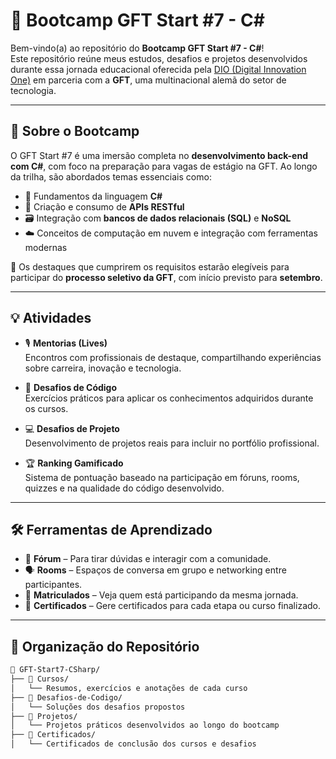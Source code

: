 # 🚀 Bootcamp GFT Start #7 - C#

Bem-vindo(a) ao repositório do **Bootcamp GFT Start #7 - C#**!  
Este repositório reúne meus estudos, desafios e projetos desenvolvidos durante essa jornada educacional oferecida pela [DIO (Digital Innovation One)](https://www.dio.me/) em parceria com a **GFT**, uma multinacional alemã do setor de tecnologia.

---

## 🎯 Sobre o Bootcamp

O GFT Start #7 é uma imersão completa no **desenvolvimento back-end com C#**, com foco na preparação para vagas de estágio na GFT. Ao longo da trilha, são abordados temas essenciais como:

- 🧠 Fundamentos da linguagem **C#**
- 🔗 Criação e consumo de **APIs RESTful**
- 🗃️ Integração com **bancos de dados relacionais (SQL)** e **NoSQL**
- ☁️ Conceitos de computação em nuvem e integração com ferramentas modernas

👥 Os destaques que cumprirem os requisitos estarão elegíveis para participar do **processo seletivo da GFT**, com início previsto para **setembro**.

---

## 💡 Atividades

- 🎙️ **Mentorias (Lives)**  
  Encontros com profissionais de destaque, compartilhando experiências sobre carreira, inovação e tecnologia.

- 🧩 **Desafios de Código**  
  Exercícios práticos para aplicar os conhecimentos adquiridos durante os cursos.

- 💻 **Desafios de Projeto**  
  Desenvolvimento de projetos reais para incluir no portfólio profissional.

- 🏆 **Ranking Gamificado**  
  Sistema de pontuação baseado na participação em fóruns, rooms, quizzes e na qualidade do código desenvolvido.

---

## 🛠️ Ferramentas de Aprendizado

- 💬 **Fórum** – Para tirar dúvidas e interagir com a comunidade.  
- 🗣️ **Rooms** – Espaços de conversa em grupo e networking entre participantes.  
- 👥 **Matriculados** – Veja quem está participando da mesma jornada.  
- 📜 **Certificados** – Gere certificados para cada etapa ou curso finalizado.

---

## 📁 Organização do Repositório

```bash
📁 GFT-Start7-CSharp/
├── 📂 Cursos/
│   └── Resumos, exercícios e anotações de cada curso
├── 📂 Desafios-de-Codigo/
│   └── Soluções dos desafios propostos
├── 📂 Projetos/
│   └── Projetos práticos desenvolvidos ao longo do bootcamp
├── 📜 Certificados/
│   └── Certificados de conclusão dos cursos e desafios
